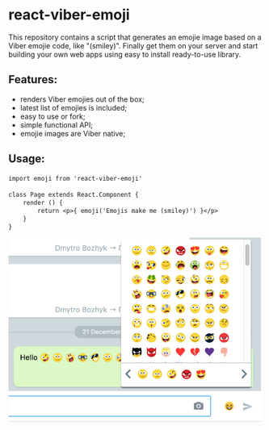 # react-viber-emoji
This repository contains a script that generates an emojie image based on a Viber emojie code, like "(smiley)".
Finally get them on your server and start building your own web apps using easy to install ready-to-use library.

## Features:
- renders Viber emojies out of the box;
- latest list of emojies is included;
- easy to use or fork;
- simple functional API;
- emojie images are Viber native;

## Usage:
```
import emoji from 'react-viber-emoji'

class Page extends React.Component {
    render () {
        return <p>{ emoji('Emojis make me (smiley)') }</p>
    }
}
```

<img src="docs/screenshot0.png" width="500">